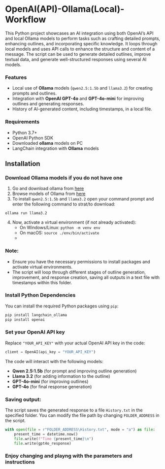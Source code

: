# OpenAI(API)-Ollama(Local)-Workflow
This Python project showcases an AI integration using both OpenAI’s API and local Ollama models to perform tasks such as crafting detailed prompts, enhancing outlines, and incorporating specific knowledge. It loops through local models and uses API calls to enhance the structure and content of a message. The script can be used to generate detailed outlines, improve textual data, and generate well-structured responses using several AI models.

### Features
- Local use of **Ollama** models (`qwen2.5:1.5b` and `llama3.2`) for creating prompts and outlines.
- Integration with **OpenAI GPT-4o** and **GPT-4o-mini** for improving outlines and generating responses.
- History of AI-generated content, including timestamps, in a local file.
### Requirements
- Python 3.7+
- OpenAI Python SDK
- Downloaded **ollama** models on PC
- LangChain integration with **Ollama** models
## Installation

### Download Ollama models if you do not have one
1) Go and download ollama from [here](https://ollama.com/)
2) Browse models of Ollama from [here](https://ollama.com/library)
3) To install `qwen2.5:1.5b` and `llama3.2` open your command prompt and enter the following command to strat/to download:
```
ollama run llama3.2
```

4) Now, activate a virtual environment (if not already
activated):
   - On Windows/Linux: ```python -m venv env```
   - On macOS: ```source ./env/bin/activate```
   - 


### Note:
- Ensure you have the necessary permissions to install
packages and activate virtual environments.
- The script will loop through different stages of outline
generation, improvement, and response creation, saving all
outputs in a text file with timestamps within this folder.

### Install Python Dependencies
You can install the required Python packages using `pip`:

```python
pip install langchain_ollama
pip install openai
```

### Set your OpenAI API key

Replace `"YOUR_API_KEY"` with your actual OpenAI API key in the code:

```python
client = OpenAI(api_key = "YOUR_API_KEY")
```

The code will interact with the following models:
- **Qwen 2.5:1.5b** (for prompt and improving outline generation)
- **Llama 3.2** (for adding information to the outline)
- **GPT-4o-mini** (for improving outlines)
- **GPT-4o** (for final response generation)


### Saving output:

The script saves the generated response to a file `History.txt` in the specified folder. You can modify the file path by changing `FOLDER_ADDRESS` in the script.

```python
with open(file = r"FOLDER_ADDRESS\History.txt", mode = "a") as file:
    present_time = datetime.now()
    file.write(f"Time {present_time}\n")
    file.write(gpt4o_response)
```

### Enjoy changing and playng with the parameters and instructions
